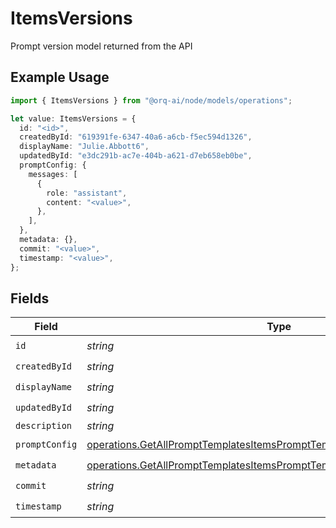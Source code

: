 # ItemsVersions

Prompt version model returned from the API

## Example Usage

```typescript
import { ItemsVersions } from "@orq-ai/node/models/operations";

let value: ItemsVersions = {
  id: "<id>",
  createdById: "619391fe-6347-40a6-a6cb-f5ec594d1326",
  displayName: "Julie.Abbott6",
  updatedById: "e3dc291b-ac7e-404b-a621-d7eb658eb0be",
  promptConfig: {
    messages: [
      {
        role: "assistant",
        content: "<value>",
      },
    ],
  },
  metadata: {},
  commit: "<value>",
  timestamp: "<value>",
};
```

## Fields

| Field                                                                                                                                                                | Type                                                                                                                                                                 | Required                                                                                                                                                             | Description                                                                                                                                                          |
| -------------------------------------------------------------------------------------------------------------------------------------------------------------------- | -------------------------------------------------------------------------------------------------------------------------------------------------------------------- | -------------------------------------------------------------------------------------------------------------------------------------------------------------------- | -------------------------------------------------------------------------------------------------------------------------------------------------------------------- |
| `id`                                                                                                                                                                 | *string*                                                                                                                                                             | :heavy_check_mark:                                                                                                                                                   | N/A                                                                                                                                                                  |
| `createdById`                                                                                                                                                        | *string*                                                                                                                                                             | :heavy_check_mark:                                                                                                                                                   | N/A                                                                                                                                                                  |
| `displayName`                                                                                                                                                        | *string*                                                                                                                                                             | :heavy_check_mark:                                                                                                                                                   | N/A                                                                                                                                                                  |
| `updatedById`                                                                                                                                                        | *string*                                                                                                                                                             | :heavy_check_mark:                                                                                                                                                   | N/A                                                                                                                                                                  |
| `description`                                                                                                                                                        | *string*                                                                                                                                                             | :heavy_minus_sign:                                                                                                                                                   | N/A                                                                                                                                                                  |
| `promptConfig`                                                                                                                                                       | [operations.GetAllPromptTemplatesItemsPromptTemplatesResponsePromptConfig](../../models/operations/getallprompttemplatesitemsprompttemplatesresponsepromptconfig.md) | :heavy_check_mark:                                                                                                                                                   | N/A                                                                                                                                                                  |
| `metadata`                                                                                                                                                           | [operations.GetAllPromptTemplatesItemsPromptTemplatesResponseMetadata](../../models/operations/getallprompttemplatesitemsprompttemplatesresponsemetadata.md)         | :heavy_check_mark:                                                                                                                                                   | N/A                                                                                                                                                                  |
| `commit`                                                                                                                                                             | *string*                                                                                                                                                             | :heavy_check_mark:                                                                                                                                                   | N/A                                                                                                                                                                  |
| `timestamp`                                                                                                                                                          | *string*                                                                                                                                                             | :heavy_check_mark:                                                                                                                                                   | N/A                                                                                                                                                                  |